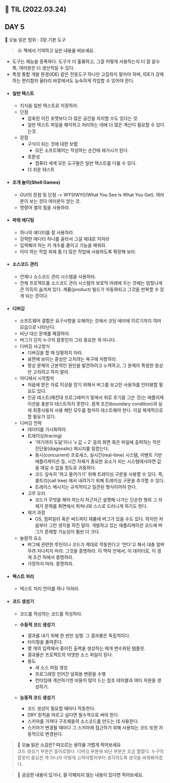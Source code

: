 ## 📝 TIL (2022.03.24)
## DAY 5
📖 오늘 읽은 범위 : 3장.기본 도구 

> 😄 **책에서 기억하고 싶은 내용을 써보세요.**
- 도구는 재능을 증폭하다. 도구가 더 훌륭하고, 그걸 어떻게 사용하는지 더 잘 알수록, 여러분은 더 생산적일 수 있다.
- 특정 통합 개발 환경(IDE) 같은 전동도구 하나만 고집하지 말아야 하며, IDE가 강제하는 편리함의 울타리 바깥에서도 능숙하게 작업할 수 있어야 한다.
- #### 일반 텍스트
  - 지식을 일반 텍스트로 저장하라.
  - 단점
    - 압축된 이진 포맷보다 더 많은 공간을 차지할 수도 있다는 것. 
    - 일반 텍스트 파일을 해석하고 처리하는 데에 더 많은 계산이 필요할 수 있다는것.
  - 장점
    - 구식이 되는 것에 대한 보험
      - 모든 소프트웨어는 작성하는 순간에 레거시가 된다.
    - 호환성
      - 컴퓨터 세계 모든 도구들은 일반 텍스트를 다룰 수 있다.
    - 더 쉬운 테스트
- #### 조개 놀이(Shell Games)
  - GUI의 장점 및 단점 -> WYSIWYG(What You See Is What You Get). 여러분이 보는 것이 여러분이 얻는 것.
  - 명령어 셸의 힘을 사용하라.
- #### 파워 에디팅
  - 하나의 에디터를 잘 사용하라.
  - 강력한 에디터 하나를 골라서 그걸 제대로 익혀라
  - 입력해야 하는 키 개수를 줄이고 기능을 배워라.
  - 이미 하는 작업 외에 좀 더 많은 작업에 사용하도록 확장해 보라.
- #### 소스코드 관리
  - 언제나 소스코드 관리 시스템을 사용하라.
  - 전체 프로젝트를 소스코드 관리 시스템의 보호막 아래에 두는 것에는 엄청나게 큰 이득이 숨겨져 있다. 제품(product) 빌드가 자동화되고 그것을 반복할 수 있게 되는 것이다.
- #### 디버깅
  - 소프트웨어 결함은 요구사항을 오해하는 것에서 코딩 에러에 이르기까지 여러 모습으로 나타난다.
  - 비난 대신 문제를 해결하라.
  - 버그가 단지 누구의 잘못인지 그리 중요한 게 아니다.
  - 디버깅 사고방식
    - 디버깅을 할 때 당황하지 마라.
    - 표면에 보이는 증상만 고치려는 욕구에 저항하라.
    - 항상 문제의 근본적인 원인을 발견하려고 노력하고, 그 문제의 특정한 증상만 고치려고 하지 말라.
  - 어디에서 시작할까
    - 처음에 받은 자료 이상을 얻기 위해서 버그를 보고한 사용자를 인터뷰할 필요도 있다.
    - 인공 테스트(예컨대 프로그래머가 밑에서 위로 호기을 그은 것)는 애플리케이션을 충분히 테스트하지 못한다. 경계 조건(boundary condition)과 실제 최종사용자 사용 패턴 모두를 철저히 테스트해야 한다. 이걸 체계적으로 할 필요가 있다.
  - 디버깅 전략
    - 데이터를 가시화하라.
    - 트레이싱(tracing)
      - '여기까지 도달'이나 'x 값 = 2' 등의 화면 혹은 파일에 출력하는 작은 진단용(diagnostic) 메시지를 일컫는다.
      - 동시(concurrent) 프로세스, 실시간(real-time) 시스템, 이벤트 기반 애플리케이션 등, 시간 자체가 중요한 요소가 되는 시스템에서라면 값을 매길 수 없을 정도로 귀중하다.
      - 코드 깊숙히 '파고 들어가기' 위해 트레이싱 구문을 사용할 수 있다. 즉, 콜트리(call tree) 에서 내려가기 위해 트레이싱 구문을 추가할 수 있다.
      - 트레이스 메시지는 규칙적이고 일관된 형식이어야 한다.
    - 고무 오리
      - 코드가 무엇을 해야 하는지 차근차근 설명해 나가는 단순한 행위 그 자체가 문제를 화면에서 뛰쳐나와 스스로 드러나게 하기도 한다.
    - 제거 과정
      - OS, 컴파일러 혹은 써드파티 제품에 버그가 있을 수도 있다. 하지만 처음부터 그런 생각을 하진 말라. 개발하고 있는 애플리케이션 코드에 버그가 존재할 가능성이 훨씬 더 크다.
  - 놀람의 요소
    - 버그에 관련한 루틴이나 코드가 제대로 작동한다고 '안다'고 해서 대충 얼버무려 지나치지 마라. 그것을 증명하라. 이 맥락 안에서, 이 데이터로, 이 경계 조건 하에서 증명하라.
    - 가정하지 마라. 증명하라.
- #### 텍스트 처리
  - 텍스트 처리 언어를 하나 익혀라.
- #### 코드 생성기
  - 코드를 작성하는 코드를 작성하라.
  - **수동적 코드 생성기**
    - 결과를 내기 위해 한 번만 실행. 그 결과물은 독립적이다.
    - 타이핑을 줄여준다.
    - 몇 개의 입력에서 중어진 출력을 생성하는 매개 변수화된 템플릿.
    - 결과물은 프로젝트의 어엿한 소스 파일이 된다.
    - 용도
      - 새 소스 파일 생성
      - 프로그래밍 언어간 일회용 변환을 수행
      - 런타임에 계산하기엔 비용이 많이 드는 참조 테이블과 여타 자원을 생성하기.
      
  - **능동적 코드 생성기**
    - 코드 생성이 필요할 때마다 작동한다.
    - DRY 원칙을 따르고 싶다면 필수적으로 써야 한다.
    - 스키마를 가져다 구조체들의 소스코드를 만드는 데 사용한다.
    - 스키마가 변경될 때마다 그 스키마에 접근하기 위해 사용되는 코드 또한 자동적으로 변경된다.

> 🤔 **오늘 읽은 소감은? 떠오르는 생각을 가볍게 적어보세요**  
코드 생성기 부분은 흥미로웠다. 디버깅 부분에 비난 부분은 조금 찔렸다. 누구의 잘못이 중요한 게 아니라 어떻게 고쳐야할지부터 생각하도록 생각을 바꿔봐야겠다.

> 🔎 **궁금한 내용이 있거나, 잘 이해되지 않는 내용이 있다면 적어보세요.**
